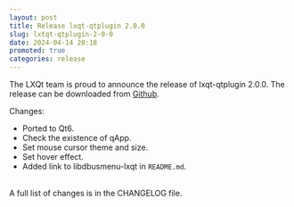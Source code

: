 ```yaml
---
layout: post
title: Release lxqt-qtplugin 2.0.0
slug: lxtqt-qtplugin-2-0-0
date: 2024-04-14 20:18
promoted: true
categories: release
---
```


The LXQt team is proud to announce the release of lxqt-qtplugin 2.0.0.
The release can be downloaded from [Github](https://github.com/lxqt/lxqt-qtplugin/releases).

Changes:

 * Ported to Qt6.
 * Check the existence of qApp.
 * Set mouse cursor theme and size.
 * Set hover effect.
 * Added link to libdbusmenu-lxqt in `README.md`.
  
<br/>
A full list of changes is in the CHANGELOG file.
<br/>
